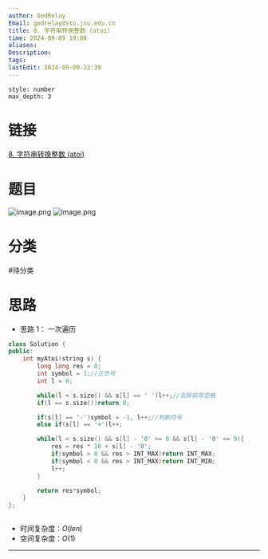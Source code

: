 ```yaml
---
author: GedRelay
Email: gedrelay@stu.jnu.edu.cn
title: 8. 字符串转换整数 (atoi)
time: 2024-09-09 19:08
aliases: 
Description: 
tags: 
lastEdit: 2024-09-09-22:39
---
```


```toc
style: number
max_depth: 3
```

# 链接
[8. 字符串转换整数 (atoi)](https://leetcode.cn/problems/string-to-integer-atoi/) 

# 题目
![image.png](https://ged-pic-bed.oss-cn-guangzhou.aliyuncs.com/img/202409092235765.png)
![image.png](https://ged-pic-bed.oss-cn-guangzhou.aliyuncs.com/img/202409092235237.png)


# 分类
#待分类

# 思路
- 思路 1：
一次遍历

```cpp
class Solution {
public:
    int myAtoi(string s) {
        long long res = 0;
        int symbol = 1;//正负号
        int l = 0;

        while(l < s.size() && s[l] == ' ')l++;//去除前导空格
        if(l == s.size())return 0;

        if(s[l] == '-')symbol = -1, l++;//判断符号
        else if(s[l] == '+')l++;

        while(l < s.size() && s[l] - '0' >= 0 && s[l] - '0' <= 9){
            res = res * 10 + s[l] - '0';
            if(symbol > 0 && res > INT_MAX)return INT_MAX;
            if(symbol < 0 && res > INT_MAX)return INT_MIN;
            l++;
        }

        return res*symbol;
    }
};



```


- 时间复杂度：${O\left( len \right)  }$ 
- 空间复杂度：${O\left( 1 \right)  }$ 


---

